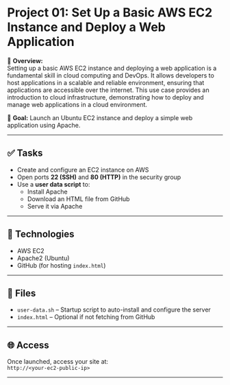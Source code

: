 # Project 01: Set Up a Basic AWS EC2 Instance and Deploy a Web Application

📘 **Overview:**  
Setting up a basic AWS EC2 instance and deploying a web application is a fundamental skill in cloud computing and DevOps. It allows developers to host applications in a scalable and reliable environment, ensuring that applications are accessible over the internet. This use case provides an introduction to cloud infrastructure, demonstrating how to deploy and manage web applications in a cloud environment.

🚀 **Goal:** Launch an Ubuntu EC2 instance and deploy a simple web application using Apache.

---

## ✅ Tasks

- Create and configure an EC2 instance on AWS
- Open ports **22 (SSH)** and **80 (HTTP)** in the security group
- Use a **user data script** to:
  - Install Apache
  - Download an HTML file from GitHub
  - Serve it via Apache

---

## 🔧 Technologies

- AWS EC2
- Apache2 (Ubuntu)
- GitHub (for hosting `index.html`)

---

## 📂 Files

- `user-data.sh` – Startup script to auto-install and configure the server
- `index.html` – Optional if not fetching from GitHub

---

## 🌐 Access

Once launched, access your site at:  
`http://<your-ec2-public-ip>`

---


